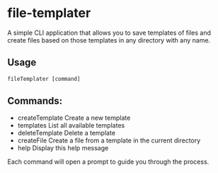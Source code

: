 ﻿# file-templater

A simple CLI application that allows you to save templates of files and create files based on those templates in any directory with any name.

## Usage

```js
fileTemplater [command]
```

## Commands:

- createTemplate          Create a new template
- templates               List all available templates
- deleteTemplate          Delete a template
- createFile              Create a file from a template in the current directory
- help                    Display this help message

Each command will open a prompt to guide you through the process.

